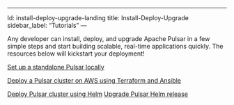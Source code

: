 ---
Id: install-deploy-upgrade-landing
title: Install-Deploy-Upgrade
sidebar_label: “Tutorials”
—

Any developer can install, deploy, and upgrade Apache Pulsar in a few simple steps and start building scalable, real-time applications quickly. The resources below will kickstart your deployment!

[Set up a standalone Pulsar locally](getting-started-standalone.md)

[Deploy a Pulsar cluster on AWS using Terraform and Ansible](deploy-aws.md)

[Deploy Pulsar cluster using Helm](“helm-deploy”)
[Upgrade Pulsar Helm release](“helm-upgrade”)






